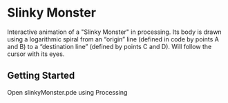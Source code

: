 # Slinky Monster

Interactive animation of a "Slinky Monster" in processing. Its body is drawn using a logarithmic spiral from an “origin” line (defined in code by points A and B) to a “destination line” (defined by points C and D). Will follow the cursor with its eyes.

## Getting Started

Open slinkyMonster.pde using Processing
